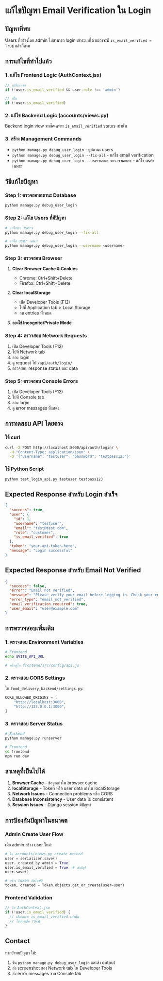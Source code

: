 # แก้ไขปัญหา Email Verification ใน Login

## ปัญหาที่พบ
Users ที่สร้างโดย admin ไม่สามารถ login เข้าระบบได้ แม้ว่าจะมี `is_email_verified = True` แล้วก็ตาม

## การแก้ไขที่ทำไปแล้ว

### 1. แก้ไข Frontend Logic (AuthContext.jsx)
```javascript
// เปลี่ยนจาก
if (!user.is_email_verified && user.role !== 'admin')

// เป็น
if (!user.is_email_verified)
```

### 2. แก้ไข Backend Logic (accounts/views.py)
Backend login view จะเช็คเฉพาะ `is_email_verified` status เท่านั้น

### 3. สร้าง Management Commands
- `python manage.py debug_user_login` - ดูสถานะ users
- `python manage.py debug_user_login --fix-all` - แก้ไข email verification
- `python manage.py debug_user_login --username <username>` - แก้ไข user เฉพาะ

## วิธีแก้ไขปัญหา

### Step 1: ตรวจสอบสถานะ Database
```bash
python manage.py debug_user_login
```

### Step 2: แก้ไข Users ที่มีปัญหา
```bash
# แก้ไขทุก users
python manage.py debug_user_login --fix-all

# แก้ไข user เฉพาะ
python manage.py debug_user_login --username <username>
```

### Step 3: ตรวจสอบ Browser
1. **Clear Browser Cache & Cookies**
   - Chrome: Ctrl+Shift+Delete
   - Firefox: Ctrl+Shift+Delete

2. **Clear localStorage**
   - เปิด Developer Tools (F12)
   - ไปที่ Application tab > Local Storage
   - ลบ entries ทั้งหมด

3. **ลองใช้ Incognito/Private Mode**

### Step 4: ตรวจสอบ Network Requests
1. เปิด Developer Tools (F12)
2. ไปที่ Network tab
3. ลอง login
4. ดู request ไป `/api/auth/login/`
5. ตรวจสอบ response status และ data

### Step 5: ตรวจสอบ Console Errors
1. เปิด Developer Tools (F12)
2. ไปที่ Console tab
3. ลอง login
4. ดู error messages ที่แสดง

## การทดสอบ API โดยตรง

### ใช้ curl
```bash
curl -X POST http://localhost:8000/api/auth/login/ \
  -H "Content-Type: application/json" \
  -d '{"username": "testuser", "password": "testpass123"}'
```

### ใช้ Python Script
```bash
python test_login_api.py testuser testpass123
```

## Expected Response สำหรับ Login สำเร็จ
```json
{
  "success": true,
  "user": {
    "id": 1,
    "username": "testuser",
    "email": "test@test.com",
    "role": "customer",
    "is_email_verified": true
  },
  "token": "your-api-token-here",
  "message": "Login successful"
}
```

## Expected Response สำหรับ Email Not Verified
```json
{
  "success": false,
  "error": "Email not verified",
  "message": "Please verify your email before logging in. Check your email and enter the verification code",
  "error_type": "email_not_verified",
  "email_verification_required": true,
  "user_email": "user@example.com"
}
```

## การตรวจสอบเพิ่มเติม

### 1. ตรวจสอบ Environment Variables
```bash
# Frontend
echo $VITE_API_URL

# หรือดูใน frontend/src/config/api.js
```

### 2. ตรวจสอบ CORS Settings
ใน `food_delivery_backend/settings.py`:
```python
CORS_ALLOWED_ORIGINS = [
    "http://localhost:3000",
    "http://127.0.0.1:3000",
]
```

### 3. ตรวจสอบ Server Status
```bash
# Backend
python manage.py runserver

# Frontend
cd frontend
npm run dev
```

## สาเหตุที่เป็นไปได้

1. **Browser Cache** - ข้อมูลเก่าใน browser cache
2. **localStorage** - Token หรือ user data เก่าใน localStorage
3. **Network Issues** - Connection problems หรือ CORS
4. **Database Inconsistency** - User data ไม่ consistent
5. **Session Issues** - Django session มีปัญหา

## การป้องกันปัญหาในอนาคต

### Admin Create User Flow
เมื่อ admin สร้าง user ใหม่:
```python
# ใน accounts/views.py create method
user = serializer.save()
user._created_by_admin = True
user.is_email_verified = True  # สำคัญ!
user.save()

# สร้าง token อัตโนมัติ
token, created = Token.objects.get_or_create(user=user)
```

### Frontend Validation
```javascript
// ใน AuthContext.jsx
if (!user.is_email_verified) {
  // เช็คเฉพาะ is_email_verified เท่านั้น
  // ไม่ต้องเช็ค role
}
```

## Contact
หากยังพบปัญหา ให้:
1. รัน `python manage.py debug_user_login` และส่ง output
2. ส่ง screenshot ของ Network tab ใน Developer Tools
3. ส่ง error messages จาก Console tab 